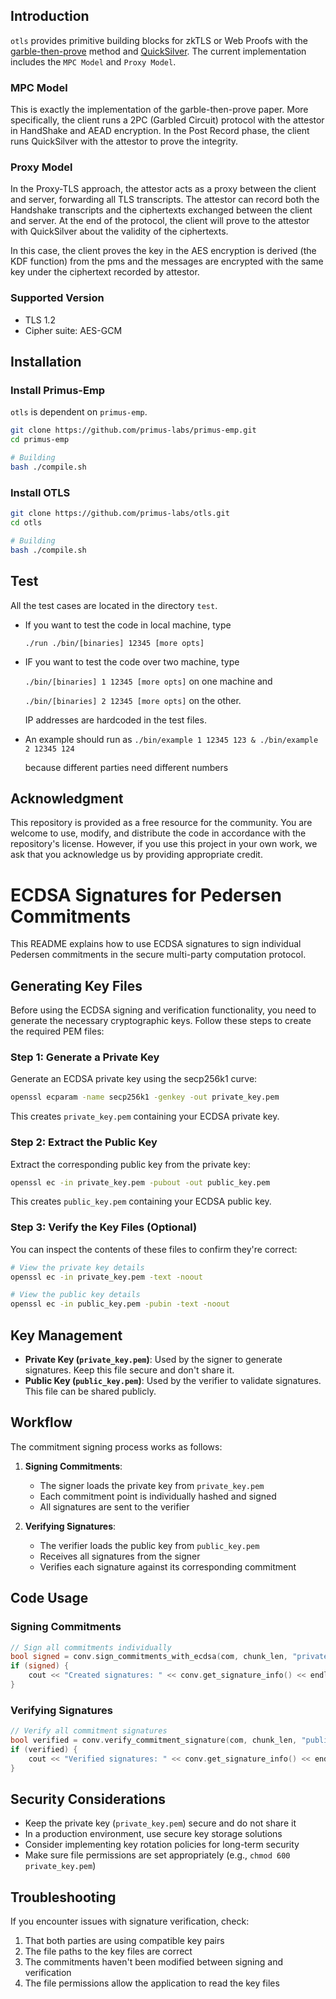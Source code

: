## Introduction
`otls` provides primitive building blocks for zkTLS or Web Proofs with the [garble-then-prove](https://eprint.iacr.org/2023/964) method and [QuickSilver](https://eprint.iacr.org/2021/076). The current implementation includes the `MPC Model` and `Proxy Model`.

### MPC Model
This is exactly the implementation of the garble-then-prove paper. More specifically, the client runs a 2PC (Garbled Circuit) protocol with the attestor in HandShake and AEAD encryption. In the Post Record phase, the client runs QuickSilver with the attestor to prove the integrity. 

### Proxy Model
In the Proxy-TLS approach, the attestor acts as a proxy between the client and server, forwarding all TLS transcripts. The attestor can record both the Handshake transcripts and the ciphertexts exchanged between the client and server. At the end of the protocol, the client will prove to the attestor with QuickSilver about the validity of the ciphertexts.

In this case, the client proves the key in the AES encryption is derived (the KDF function) from the pms and the messages are encrypted with the same key under the ciphertext recorded by attestor.

### Supported Version
- TLS 1.2
- Cipher suite: AES-GCM

## Installation
### Install Primus-Emp
`otls` is dependent on `primus-emp`.
```bash
git clone https://github.com/primus-labs/primus-emp.git
cd primus-emp

# Building
bash ./compile.sh

```

### Install OTLS
```bash
git clone https://github.com/primus-labs/otls.git
cd otls

# Building
bash ./compile.sh
```


## Test
All the test cases are located in the directory `test`.

* If you want to test the code in local machine, type

   `./run ./bin/[binaries] 12345 [more opts]`
* IF you want to test the code over two machine, type

  `./bin/[binaries] 1 12345 [more opts]` on one machine and 
  
  `./bin/[binaries] 2 12345 [more opts]` on the other.
  
  IP addresses are hardcoded in the test files.

* An example should run as 
    `./bin/example 1 12345 123 & ./bin/example 2 12345 124`
    
    because different parties need different numbers

## Acknowledgment
This repository is provided as a free resource for the community. You are welcome to use, modify, and distribute the code in accordance with the repository's license. However, if you use this project in your own work, we ask that you acknowledge us by providing appropriate credit.

# ECDSA Signatures for Pedersen Commitments

This README explains how to use ECDSA signatures to sign individual Pedersen commitments in the secure multi-party computation protocol.

## Generating Key Files

Before using the ECDSA signing and verification functionality, you need to generate the necessary cryptographic keys. Follow these steps to create the required PEM files:

### Step 1: Generate a Private Key

Generate an ECDSA private key using the secp256k1 curve:

```bash
openssl ecparam -name secp256k1 -genkey -out private_key.pem
```

This creates `private_key.pem` containing your ECDSA private key.

### Step 2: Extract the Public Key

Extract the corresponding public key from the private key:

```bash
openssl ec -in private_key.pem -pubout -out public_key.pem
```

This creates `public_key.pem` containing your ECDSA public key.

### Step 3: Verify the Key Files (Optional)

You can inspect the contents of these files to confirm they're correct:

```bash
# View the private key details
openssl ec -in private_key.pem -text -noout

# View the public key details
openssl ec -in public_key.pem -pubin -text -noout
```

## Key Management

- **Private Key (`private_key.pem`)**: Used by the signer to generate signatures. Keep this file secure and don't share it.
- **Public Key (`public_key.pem`)**: Used by the verifier to validate signatures. This file can be shared publicly.

## Workflow

The commitment signing process works as follows:

1. **Signing Commitments**:
   - The signer loads the private key from `private_key.pem`
   - Each commitment point is individually hashed and signed
   - All signatures are sent to the verifier

2. **Verifying Signatures**:
   - The verifier loads the public key from `public_key.pem`
   - Receives all signatures from the signer
   - Verifies each signature against its corresponding commitment

## Code Usage

### Signing Commitments

```cpp
// Sign all commitments individually
bool signed = conv.sign_commitments_with_ecdsa(com, chunk_len, "private_key.pem", pc);
if (signed) {
    cout << "Created signatures: " << conv.get_signature_info() << endl;
}
```

### Verifying Signatures

```cpp
// Verify all commitment signatures
bool verified = conv.verify_commitment_signature(com, chunk_len, "public_key.pem", pc);
if (verified) {
    cout << "Verified signatures: " << conv.get_signature_info() << endl;
}
```

## Security Considerations

- Keep the private key (`private_key.pem`) secure and do not share it
- In a production environment, use secure key storage solutions
- Consider implementing key rotation policies for long-term security
- Make sure file permissions are set appropriately (e.g., `chmod 600 private_key.pem`)

## Troubleshooting

If you encounter issues with signature verification, check:

1. That both parties are using compatible key pairs
2. The file paths to the key files are correct
3. The commitments haven't been modified between signing and verification
4. The file permissions allow the application to read the key files